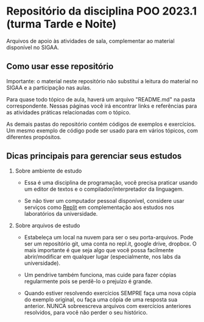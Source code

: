 # Repositório da disciplina POO 2023.1 (turma Tarde e Noite)

Arquivos de apoio às atividades de sala, complementar ao material disponível no SIGAA.

## Como usar esse repositório

Importante: o material neste repositório não substitui a leitura do material no SIGAA e a participação nas aulas.

Para quase todo tópico de aula, haverá um arquivo "README.md" na pasta correspondente. Nessas páginas você irá encontrar links e 
referências para as atividades práticas relacionadas com o tópico.

As demais pastas do repositório contém códigos de exemplos e exercícios. Um mesmo exemplo de código pode ser 
usado para em vários tópicos, com diferentes propósitos. 

## Dicas principais para gerenciar seus estudos

1. Sobre ambiente de estudo

    - Essa é uma disciplina de programação, você precisa praticar usando um editor de textos e o compilador/interpretador da linguagem.
    
    - Se não tiver um computador pessoal disponível, considere usar serviços como [Replit](https://replit.com/) 
em complementação aos estudos nos laboratórios da universidade.

2. Sobre arquivos de estudo

    - Estabeleça um local na nuvem para ser o seu porta-arquivos. Pode ser um repositório git, uma conta no repl.it, google drive, dropbox. 
O mais importante é que seja algo que você possa facilmente abrir/modificar em qualquer lugar (especialmente, nos labs da universidade).
    
    - Um pendrive também funciona, mas cuide para fazer cópias regularmente pois se perdê-lo o prejuízo é grande.
    
    - Quando estiver resolvendo exercícios SEMPRE faça uma nova cópia do exemplo original, 
ou faça uma cópia de uma resposta sua anterior. NUNCA sobreescreva arquivos com exercícios anteriores resolvidos, para você não perder o seu histórico.



## 
